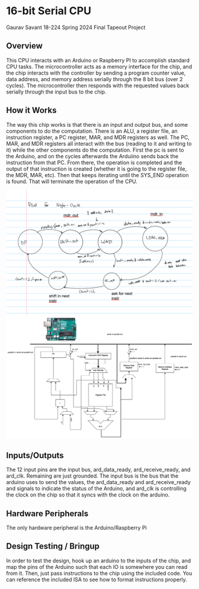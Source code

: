 # 16-bit Serial CPU
Gaurav Savant
18-224 Spring 2024 Final Tapeout Project

## Overview
This CPU interacts with an Arduino or Raspberry PI to accomplish standard CPU tasks. The microcontroller acts as a memory interface for the chip, and the chip interacts with the controller by sending a program counter value, data address, and memory address serially through the 8 bit bus (over 2 cycles). The microcontroller then responds with the requested values back serially through the input bus to the chip.
## How it Works
The way this chip works is that there is an input and output bus, and some components to do the computation. There is an ALU, a register file, an instruction register, a PC register, MAR, and MDR registers as well. The PC, MAR, and MDR registers all interact with the bus (reading to it and writing to it) while the other components do the computation. First the pc is sent to the Arduino, and on the cycles afterwards the Arduiino sends back the instruction from that PC. From there, the operation is completed and the output of that instruction is created (whether it is going to the register file, the MDR, MAR, etc). Then that keeps iterating until the SYS_END operation is found. That will terminate the operation of the CPU. 

![](images/image2.png)
![](images/16bitchip.png)


## Inputs/Outputs
The 12 input pins are the input bus, ard_data_ready, ard_receive_ready, and ard_clk. Remaining are just grounded. The input bus is the bus that the arduino uses to send the values, the ard_data_ready and ard_receive_ready and signals to indicate the status of the Arduino, and ard_clk is controlling the clock on the chip so that it syncs with the clock on the arduino.
## Hardware Peripherals
The only hardware peripheral is the Arduino/Raspberry Pi
## Design Testing / Bringup
In order to test the design, hook up an arduino to the inputs of the chip, and map the pins of the Arduino such that each IO is somewhere you can read from it. Then, just pass instructions to the chip using the included code. You can reference the included ISA to see how to format instructions properly.
